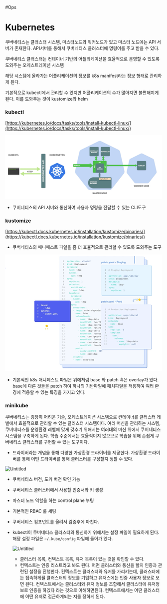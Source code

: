 #Ops 
# Kubernetes

쿠버네티스는 클러스터 시스템, 마스터노드와 워커노드가 있고 마스터 노드에는 API 서버가 존재한다. API서버를 통해서 쿠버네티스 클러스터에 명령어를 주고 받을 수 있다.

쿠버네티스 클러스터는 컨테이너 기반의 어플리케이션을 효율적으로 운영할 수 있도록 도와주는 오케스트레이션 시스템

해당 시스템에 올라가는 어플리케이션의 정보를 k8s manifest라는 정보 형태로 관리하게 된다.

기본적으로 kubectl에서 관리할 수 있지만 어플리케이션의 수가 많아지면 불편해지게 된다. 이를 도와주는 것이 kustomize와 helm

### kubectl

[https://kubernetes.io/docs/tasks/tools/install-kubectl-linux/](https://kubernetes.io/docs/tasks/tools/install-kubectl-linux/)

![Untitled](Kubernetes/images/Untitled.png)

- 쿠버네티스의 API 서버와 통신하여 사용자 명령을 전달할 수 있는 CLI도구

### kustomize

[https://kubectl.docs.kubernetes.io/installation/kustomize/binaries/](https://kubectl.docs.kubernetes.io/installation/kustomize/binaries/)

- 쿠버네티스의 매니페스트 파일을 좀 더 효율적으로 관리할 수 있도록 도와주는 도구

![Untitled](Kubernetes/images/Untitled%201.png)

- 기본적인 k8s 매니페스트 파일은 위에처럼 base 와 patch 혹은 overlay가 있다. base에 다른 것들을 patch 하여 하나의 기반파일에 패치파일을 적용하여 여러 환경에 적용할 수 있는 특징을 가지고 있다.

### minikube

쿠버네티스는 굉장히 어려운 기술, 오케스트레이션 시스템으로 컨테이너를 클러스터 레벨에서 효율적으로 관리할 수 있는 클러스터 시스템이다. 여러 머신을 관리하는 시스템, 쿠버네티스를 운영환경 레벨에 맞게 갖추기 위해서는 여러대의 머신 위에서 쿠버네티스 시스템을 구축하게 된다. 학습 수준에서는 효율적이지 않으므로 학습을 위해 손쉽게 쿠버네티스 클러스터를 구현할 수 있는 도구이다.

- 드라이버라는 개념을 통해 다양한 가상환경 드라이버를 제공한다. 가상환경 드라이버를 통해 어떤 드라이버를 통해 클러스터를 구성할지 정할 수 있다.

![Untitled](Untitled%202.png)

- 쿠버네티스 버전, 도커 버전 확인 가능
- 쿠버네티스 클러스터에서 사용할 인증서와 키 생성
- 마스터 노드 역할을 하는 control plane 부팅
- 기본적인 RBAC 룰 세팅
- 쿠버네티스 컴포넌트를 올려서 검증후에 마친다.
- kubectl이 쿠버네티스 클러스터와 통신하기 위해서는 설정 파일이 필요하게 된다. 해당 설정 파일은 `~/.kube/config` 파일에 들어가 있다.
    
    ![Untitled](Untitled%203.png)
    
    - 클러스터 목록, 컨텍스트 목록, 유저 목록이 있는 것을 확인할 수 있다.
    - 컨텍스트는 인증 리스트라고 봐도 된다. 어떤 클러스터와 통신을 할지 인증과 관련된 설정을 진행한다. 컨텍스트는 클러스터와 유저를 가리키는데, 클러스터에는 접속하게될 클러스터의 정보를 기입하고 유저스에는 인증 사용자 정보로 보면 된다. 컨텍스트에서는 클러스터와 유저 정보를 조합해서 클러스터에 유저정보로 인증을 하겠다 라는 것으로 이해하면된다. 컨텍스트에서는 어떤 클러스터에 어떤 유저로 접근하게되는 지를 정하게 된다.